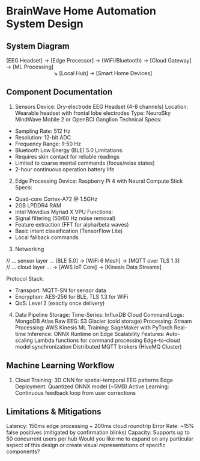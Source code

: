 # BrainWave Home Automation System Design 

## System Diagram

[EEG Headset] → [Edge Processor] → (WiFi/Bluetooth) → [Cloud Gateway] → [ML Processing]  
                                ↘ [Local Hub] → [Smart Home Devices]

## Component Documentation
1. Sensors
Device: Dry-electrode EEG Headset (4-8 channels)
Location: Wearable headset with frontal lobe electrodes
Type: NeuroSky MindWave Mobile 2 or OpenBCI Ganglion
Technical Specs:
  - Sampling Rate: 512 Hz
  - Resolution: 12-bit ADC
  - Frequency Range: 1-50 Hz
  - Bluetooth Low Energy (BLE) 5.0
Limitations:
  - Requires skin contact for reliable readings
  - Limited to coarse mental commands (focus/relax states)
  - 2-hour continuous operation battery life
2. Edge Processing
Device: Raspberry Pi 4 with Neural Compute Stick
Specs:
  - Quad-core Cortex-A72 @ 1.5GHz
  - 2GB LPDDR4 RAM
  - Intel Movidius Myriad X VPU
Functions:
  - Signal filtering (50/60 Hz noise removal)
  - Feature extraction (FFT for alpha/beta waves)
  - Basic intent classification (TensorFlow Lite)
  - Local fallback commands
3. Networking

// ... sensor layer ...
[BLE 5.0] → [WiFi 6 Mesh] → [MQTT over TLS 1.3]  
// ... cloud layer ...
→ [AWS IoT Core] → [Kinesis Data Streams]

Protocol Stack:
  - Transport: MQTT-SN for sensor data
  - Encryption: AES-256 for BLE, TLS 1.3 for WiFi
  - QoS: Level 2 (exactly once delivery)
4. Data Pipeline
Storage:
Time-Series: InfluxDB Cloud
Command Logs: MongoDB Atlas
Raw EEG: S3 Glacier (cold storage)
Processing:
Stream Processing: AWS Kinesis
ML Training: SageMaker with PyTorch
Real-time Inference: ONNX Runtime on Edge
Scalability Features:
Auto-scaling Lambda functions for command processing
Edge-to-cloud model synchronization
Distributed MQTT brokers (HiveMQ Cluster)

## Machine Learning Workflow
1. Cloud Training: 3D CNN for spatial-temporal EEG patterns
Edge Deployment: Quantized ONNX model (~5MB)
Active Learning: Continuous feedback loop from user corrections

## Limitations & Mitigations
Latency: 150ms edge processing + 200ms cloud roundtrip
Error Rate: ~15% false positives (mitigated by confirmation blinks)
Capacity: Supports up to 50 concurrent users per hub
Would you like me to expand on any particular aspect of this design or create visual representations of specific components?